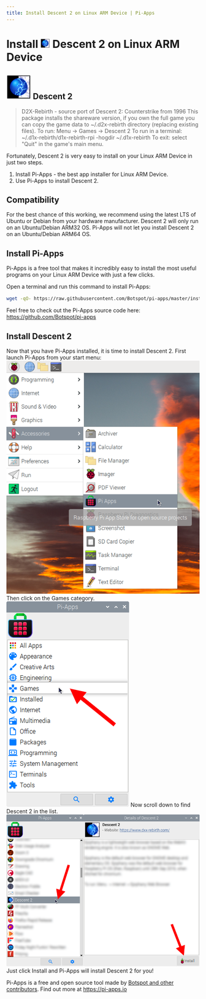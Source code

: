 ```yaml
---
title: Install Descent 2 on Linux ARM Device | Pi-Apps
---
```

<div class="simple-install-content content">

# Install <img src="/img/app-icons/Descent 2/icon-64.png" height=24> Descent 2 on Linux ARM Device

## <img src="/img/app-icons/Descent 2/icon-64.png"> Descent 2
> D2X-Rebirth - source port of Descent 2: Counterstrike from 1996
> This package installs the shareware version, if you own the full game you can copy the game data to ~/.d2x-rebirth directory (replacing existing files).
> To run: Menu -> Games -> Descent 2
> To run in a terminal: ~/.d1x-rebirth/d1x-rebirth-rpi -hogdir ~/.d1x-rebirth
> To exit: select "Quit" in the game's main menu.

Fortunately, Descent 2 is very easy to install on your Linux ARM Device in just two steps.
1. Install Pi-Apps - the best app installer for Linux ARM Device.
2. Use Pi-Apps to install Descent 2.
</div>
<div class="simple-install-content content">

## Compatibility
For the best chance of this working, we recommend using the latest LTS of Ubuntu or Debian from your hardware manufacturer.
Descent 2 will only run on an Ubuntu/Debian ARM32 OS. Pi-Apps will not let you install Descent 2 on an Ubuntu/Debian ARM64 OS.
</div>
<div class="simple-install-content content">

## Install Pi-Apps

Pi-Apps is a free tool that makes it incredibly easy to install the most useful programs on your Linux ARM Device with just a few clicks.

Open a terminal and run this command to install Pi-Apps:
```bash
wget -qO- https://raw.githubusercontent.com/Botspot/pi-apps/master/install | bash
```
Feel free to check out the Pi-Apps source code here: https://github.com/Botspot/pi-apps
</div>
<div class="simple-install-content content">

## Install Descent 2

Now that you have Pi-Apps installed, it is time to install Descent 2.
First launch Pi-Apps from your start menu:
<img src="/img/start-menu.png">
Then click on the Games category.
<img src="/img/category-selections/Games.png">
Now scroll down to find Descent 2 in the list.
<img src="/img/app-icons/Descent 2/app-selection.png">
Just click Install and Pi-Apps will install Descent 2 for you!
</div>
<div class="simple-install-content content">

Pi-Apps is a free and open source tool made by [Botspot and other contributors](/about/#contributors). Find out more at https://pi-apps.io
</div>
